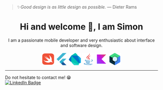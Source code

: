 > ✨<i>Good design is as little design as possible.</i> &mdash; Dieter Rams

<h1 align="center"> Hi and welcome 🥳, I am Simon </h1> 

<div align="center" style="text-align: center;">
  I am a passionate mobile developer and very enthusiastic about interface and software design.
  <br><br>

  <!-- <a href="https://www.linkedin.com/in/simon-suska-9089492b4/"> ![Static Badge](https://img.shields.io/badge/simonsuska-0077B5?style=flat&logo=linkedin&logoColor=white) </a> -->

  <!-- Swift --> <span> <img src="https://raw.githubusercontent.com/devicons/devicon/master/icons/swift/swift-original.svg" alt="Swift" width="40" height="40"/> </span>
  <!-- Flutter --> <span> <img src="https://raw.githubusercontent.com/devicons/devicon/master/icons/flutter/flutter-original.svg" alt="Flutter" width="40" height="40"/> </span>
  <!-- Dart --> <span> <img src="https://raw.githubusercontent.com/devicons/devicon/master/icons/dart/dart-original.svg" alt="Dart" width="40" height="40"/> </span>
  <!-- Java --> <span> <img src="https://raw.githubusercontent.com/devicons/devicon/master/icons/java/java-original.svg" alt="Java" width="40" height="40"/> </span>
  <!-- Kotlin --> <span> <img src="https://raw.githubusercontent.com/devicons/devicon/master/icons/kotlin/kotlin-original.svg" alt="Kotlin" width="40" height="40"/> </span>
  <!-- Jetpack Compose --> <span> <img src="https://raw.githubusercontent.com/devicons/devicon/master/icons/jetpackcompose/jetpackcompose-original.svg" alt="Jetpack Compose" width="40" height="40"/> </span>
</div> 

---

Do not hesitate to contact me! 😁 <br>
<a href="https://www.linkedin.com/in/simonsuska"> ![LinkedIn Badge](https://img.shields.io/badge/simonsuska-0077B5?style=flat-square&logo=linkedin&logoColor=white) </a>
